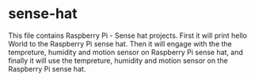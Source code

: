 # sense-hat
This file contains Raspberry Pi - Sense hat projects. First it will print hello World to the Raspberry Pi sense hat. Then it will engage with the the tempreture, humidity and motion sensor on Raspberry Pi sense hat, and finally it will use the tempreture, humidity and motion sensor on the Raspberry Pi sense hat.
